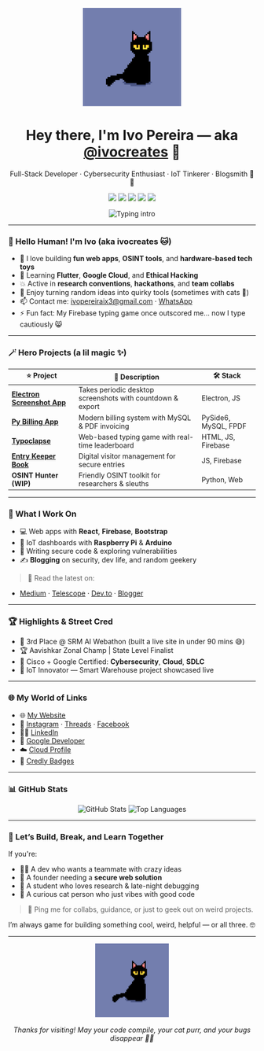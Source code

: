 <p align="center">
  <img src="https://github.com/ivocreates/ivocreates/raw/main/miroon-cat.gif" width="200" alt="black cat coding gif"/>
</p>

<h1 align="center">Hey there, I'm Ivo Pereira — aka <a href="https://github.com/ivocreates">@ivocreates</a> 🚀</h1>
<p align="center">Full-Stack Developer · Cybersecurity Enthusiast · IoT Tinkerer · Blogsmith 🧠✨</p>

<p align="center">
  <a href="https://ivocreates.site"><img src="https://img.shields.io/badge/ivocreates.site-%233F72AF.svg?style=for-the-badge&logo=google-chrome"/></a>
  <a href="https://linkedin.com/in/pereira-ivo"><img src="https://img.shields.io/badge/LinkedIn-%230A66C2.svg?style=for-the-badge&logo=linkedin"/></a>
  <a href="https://x.com/ivocreates"><img src="https://img.shields.io/badge/Twitter-%231DA1F2.svg?style=for-the-badge&logo=twitter"/></a>
  <a href="https://medium.com/@ivocreates"><img src="https://img.shields.io/badge/Medium-%23000000.svg?style=for-the-badge&logo=medium"/></a>
  <a href="https://dev.to/ivocreates"><img src="https://img.shields.io/badge/Dev.to-%230A0A0A.svg?style=for-the-badge&logo=devdotto"/></a>
</p>

<p align="center">
  <img src="https://readme-typing-svg.demolab.com?font=Fira+Code&pause=1200&color=3F72AF&center=true&vCenter=true&width=435&lines=Hi%2C+I'm+Ivo+Pereira;Web+Developer+%7C+Cybersecurity+Learner+%7C+IoT+Tinkerer;Building+fun+things+with+secure+code!" alt="Typing intro"/>
</p>

---

### 🧶 Hello Human! I'm Ivo (aka ivocreates 🐱)

- 👀 I love building **fun web apps**, **OSINT tools**, and **hardware-based tech toys**
- 🌱 Learning **Flutter**, **Google Cloud**, and **Ethical Hacking**
- 💥 Active in **research conventions**, **hackathons**, and **team collabs**
- 🧩 Enjoy turning random ideas into quirky tools (sometimes with cats 🐾)
- 📫 Contact me: [ivopereiraix3@gmail.com](mailto:ivopereiraix3@gmail.com) · [WhatsApp](https://wa.me/919403765835)
- ⚡ Fun fact: My Firebase typing game once outscored me... now I type cautiously 😸

---

### 🪄 Hero Projects (a lil magic ✨)

| ⭐ Project | 💬 Description | 🛠️ Stack |
|----------|----------------|----------|
| [**Electron Screenshot App**](https://github.com/ivocreates/electron-screenshot-app) | Takes periodic desktop screenshots with countdown & export | Electron, JS |
| [**Py Billing App**](https://github.com/ivocreates/py-billing-app) | Modern billing system with MySQL & PDF invoicing | PySide6, MySQL, FPDF |
| [**Typoclapse**](https://github.com/ivocreates/typoclapse) | Web-based typing game with real-time leaderboard | HTML, JS, Firebase |
| [**Entry Keeper Book**](https://github.com/ivocreates/entry-keeper-book) | Digital visitor management for secure entries | JS, Firebase |
| **OSINT Hunter (WIP)** | Friendly OSINT toolkit for researchers & sleuths | Python, Web |

---

### 💼 What I Work On

- 💻 Web apps with **React**, **Firebase**, **Bootstrap**
- 🧠 IoT dashboards with **Raspberry Pi** & **Arduino**
- 🔐 Writing secure code & exploring vulnerabilities
- ✍️ **Blogging** on security, dev life, and random geekery

> 📖 Read the latest on:
- [Medium](https://medium.com/@ivocreates) · [Telescope](https://telescope.ac/stories-of-ivo) · [Dev.to](https://dev.to/ivocreates) · [Blogger](https://dev-perivo.blogspot.com)

---

### 🏆 Highlights & Street Cred

- 🥇 3rd Place @ SRM AI Webathon (built a live site in under 90 mins 😅)
- 🏆 Aavishkar Zonal Champ | State Level Finalist
- 🧠 Cisco + Google Certified: **Cybersecurity**, **Cloud**, **SDLC**
- 🔌 IoT Innovator — Smart Warehouse project showcased live

---

### 🌐 My World of Links

- 🌐 [My Website](https://ivocreates.site)
- 📱 [Instagram](https://instagram.com/perivo_ix3) · [Threads](https://www.threads.com/@perivo_ix3) · [Facebook](https://facebook.com/ivpereira)
- 👨‍💼 [LinkedIn](https://linkedin.com/in/pereira-ivo)
- 🧪 [Google Developer](https://g.dev/ivopereira)
- ☁️ [Cloud Profile](https://www.cloudskillsboost.google/public_profiles/cee00cf0-fb42-4b7f-9c4c-fe4cd4aafab6)
- 🏅 [Credly Badges](https://www.credly.com/users/ivo_pereira)

---

### 📊 GitHub Stats

<p align="center">
  <img src="https://github-readme-stats.vercel.app/api?username=ivocreates&show_icons=true&theme=tokyonight" alt="GitHub Stats"/>
  <img src="https://github-readme-stats.vercel.app/api/top-langs/?username=ivocreates&layout=compact&theme=tokyonight" alt="Top Languages"/>
</p>

---

### 🤝 Let’s Build, Break, and Learn Together

If you're:
- 🧑‍💻 A dev who wants a teammate with crazy ideas
- 🚀 A founder needing a **secure web solution**
- 🧠 A student who loves research & late-night debugging
- 🐾 A curious cat person who just vibes with good code

> 💌 Ping me for collabs, guidance, or just to geek out on weird projects.

I’m always game for building something cool, weird, helpful — or all three. 🤓

---

<p align="center">
  <img src="https://github.com/ivocreates/ivocreates/raw/main/miroon-cat.gif" width="150" alt="coding cat"/>
</p>

<p align="center">
  <i>Thanks for visiting! May your code compile, your cat purr, and your bugs disappear 🐛✨</i>
</p>

